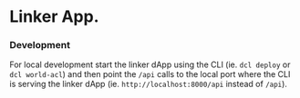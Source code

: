 # Linker App.

### Development

For local development start the linker dApp using the CLI (ie. `dcl deploy` or `dcl world-acl`) and then point the `/api` calls to the local port where the CLI is serving the linker dApp (ie. `http://localhost:8000/api` instead of `/api`).
